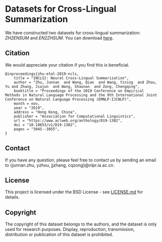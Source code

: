 # Datasets for Cross-Lingual Summarization

We have constructed two datasets for cross-lingual summarization: *ZH2ENSUM* and *EN2ZHSUM*. You can download [here](https://drive.google.com/file/d/1GZpKkHnTH_1Wxiti0BrrxPm18y9rTQRL/view?usp=sharing).

## Citation
We would appreciate your citation if you find this is beneficial.
```
@inproceedings{zhu-etal-2019-ncls,
    title = "{NCLS}: Neural Cross-Lingual Summarization",
    author = "Zhu, Junnan  and Wang, Qian  and Wang, Yining  and Zhou, Yu and Zhang, Jiajun  and Wang, Shaonan  and Zong, Chengqing",
    booktitle = "Proceedings of the 2019 Conference on Empirical Methods in Natural Language Processing and the 9th International Joint Conference on Natural Language Processing (EMNLP-IJCNLP)",
    month = nov,
    year = "2019",
    address = "Hong Kong, China",
    publisher = "Association for Computational Linguistics",
    url = "https://www.aclweb.org/anthology/D19-1302",
    doi = "10.18653/v1/D19-1302",
    pages = "3045--3055",
}
```

## Contact
If you have any question, please feel free to contact us by sending an email to {junnan.zhu, yzhou, jjzhang, cqzong}@nlpr.ia.ac.cn.

## License
This project is licensed under the BSD License - see [LICENSE.md](LICENSE.md) for details.

## Copyright
The copyright of this dataset belongs to the authors, and the dataset is only used for research purposes. Display, reproduction, transmission, distribution or publication of this dataset is prohibited.
